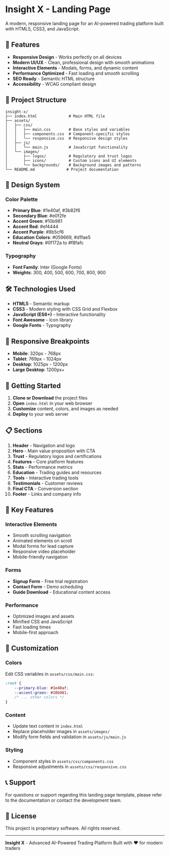 # Insight X - Landing Page

A modern, responsive landing page for an AI-powered trading platform built with HTML5, CSS3, and JavaScript.

## 🚀 Features

- **Responsive Design** - Works perfectly on all devices
- **Modern UI/UX** - Clean, professional design with smooth animations
- **Interactive Elements** - Modals, forms, and dynamic content
- **Performance Optimized** - Fast loading and smooth scrolling
- **SEO Ready** - Semantic HTML structure
- **Accessibility** - WCAG compliant design

## 📁 Project Structure

```
insight-x/
├── index.html              # Main HTML file
├── assets/
│   ├── css/
│   │   ├── main.css        # Base styles and variables
│   │   ├── components.css  # Component-specific styles
│   │   └── responsive.css  # Responsive design styles
│   ├── js/
│   │   └── main.js         # JavaScript functionality
│   └── images/
│       ├── logos/          # Regulatory and trust logos
│       ├── icons/          # Custom icons and UI elements
│       └── backgrounds/    # Background images and patterns
└── README.md              # Project documentation
```

## 🎨 Design System

### Color Palette
- **Primary Blue**: #1e40af, #3b82f6
- **Secondary Blue**: #e0f2fe
- **Accent Green**: #10b981
- **Accent Red**: #ef4444
- **Accent Purple**: #8b5cf6
- **Education Colors**: #059669, #d1fae5
- **Neutral Grays**: #0f172a to #f8fafc

### Typography
- **Font Family**: Inter (Google Fonts)
- **Weights**: 300, 400, 500, 600, 700, 800, 900

## 🛠️ Technologies Used

- **HTML5** - Semantic markup
- **CSS3** - Modern styling with CSS Grid and Flexbox
- **JavaScript (ES6+)** - Interactive functionality
- **Font Awesome** - Icon library
- **Google Fonts** - Typography

## 📱 Responsive Breakpoints

- **Mobile**: 320px - 768px
- **Tablet**: 769px - 1024px
- **Desktop**: 1025px - 1200px
- **Large Desktop**: 1200px+

## 🚀 Getting Started

1. **Clone or Download** the project files
2. **Open** `index.html` in your web browser
3. **Customize** content, colors, and images as needed
4. **Deploy** to your web server

## 📋 Sections

1. **Header** - Navigation and logo
2. **Hero** - Main value proposition with CTA
3. **Trust** - Regulatory logos and certifications
4. **Features** - Core platform features
5. **Stats** - Performance metrics
6. **Education** - Trading guides and resources
7. **Tools** - Interactive trading tools
8. **Testimonials** - Customer reviews
9. **Final CTA** - Conversion section
10. **Footer** - Links and company info

## 🎯 Key Features

### Interactive Elements
- Smooth scrolling navigation
- Animated elements on scroll
- Modal forms for lead capture
- Responsive video placeholder
- Mobile-friendly navigation

### Forms
- **Signup Form** - Free trial registration
- **Contact Form** - Demo scheduling
- **Guide Download** - Educational content access

### Performance
- Optimized images and assets
- Minified CSS and JavaScript
- Fast loading times
- Mobile-first approach

## 🔧 Customization

### Colors
Edit CSS variables in `assets/css/main.css`:
```css
:root {
    --primary-blue: #1e40af;
    --accent-green: #10b981;
    /* ... other colors */
}
```

### Content
- Update text content in `index.html`
- Replace placeholder images in `assets/images/`
- Modify form fields and validation in `assets/js/main.js`

### Styling
- Component styles in `assets/css/components.css`
- Responsive adjustments in `assets/css/responsive.css`

## 📞 Support

For questions or support regarding this landing page template, please refer to the documentation or contact the development team.

## 📄 License

This project is proprietary software. All rights reserved.

---

**Insight X** - Advanced AI-Powered Trading Platform
Built with ❤️ for modern traders
